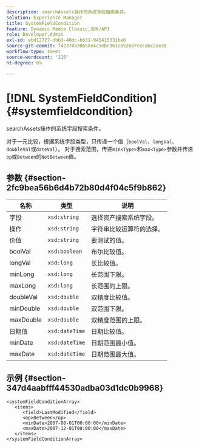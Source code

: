 ```yaml
---
description: searchAssets操作的系统字段搜索条件。
solution: Experience Manager
title: SystemFieldCondition
feature: Dynamic Media Classic,SDK/API
role: Developer,Admin
exl-id: ebd12727-dbb3-40dc-b631-945415331be6
source-git-commit: f42378a20b58e4c5ebc961c6526d7cecabc2ae38
workflow-type: tm+mt
source-wordcount: '116'
ht-degree: 6%

---
```


# [!DNL SystemFieldCondition]{#systemfieldcondition}

searchAssets操作的系统字段搜索条件。

对于一元比较，根据系统字段类型，只传递一个值（`boolVal`、`longVal`、`doubleVal`或`dateVal`）。 对于搜索范围，传递`min<Type>`和`max<Type>`参数并传递`op`或`Between`的`NotBetween`值。

## 参数 {#section-2fc9bea56b6d4b72b80d4f04c5f9b862}

| 名称 | 类型 | 说明 |
|---|---|---|
| 字段 | `xsd:string` | 选择资产搜索系统字段。 |
| 操作 | `xsd:string` | 字符串比较运算符的选择。 |
| 价值 | `xsd:string` | 要测试的值。 |
| boolVal | `xsd:boolean` | 布尔比较值。 |
| longVal | `xsd:long` | 长比较值。 |
| minLong | `xsd:long` | 长范围下限。 |
| maxLong | `xsd:long` | 长范围的上限。 |
| doubleVal | `xsd:double` | 双精度比较值。 |
| minDouble | `xsd:double` | 双范围下限。 |
| maxDouble | `xsd:double` | 双精度范围的上限。 |
| 日期值 | `xsd:dateTime` | 日期比较值。 |
| minDate | `xsd:dateTime` | 日期范围最小值。 |
| maxDate | `xsd:dateTime` | 日期范围最大值。 |

## 示例 {#section-347d4aabfff44530adba03d1dc0b9968}

```
<systemFieldConditionArray>
   <items>
      <field>LastModified</field>
      <op>Between</op>
      <minDate>2007-08-01T00:00:00</minDate>
      <maxDate>2007-12-01T00:00:00</maxDate>
   </items>
</systemFieldConditionArray>
```
